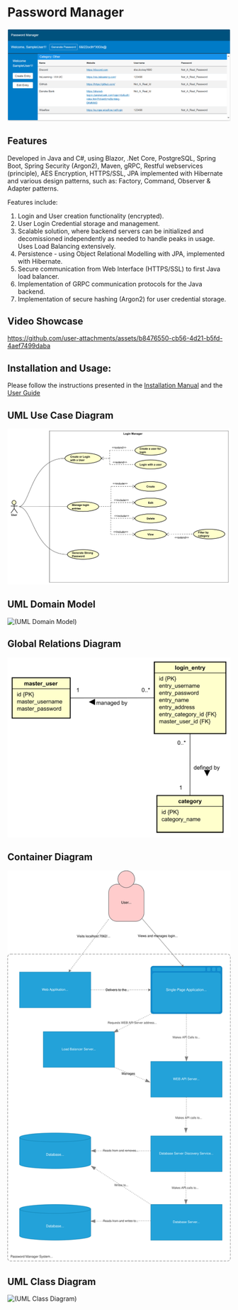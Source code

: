 # Password Manager
![(Application Screenshot)](Development_Files/Screenshot.png)

## Features
Developed in Java and C#, using Blazor, .Net Core, PostgreSQL, Spring Boot, Spring Security (Argon2), Maven, gRPC, Restful webservices (principle), AES Encryption, HTTPS/SSL, JPA implemented with Hibernate and various design patterns, such as: Factory, Command, Observer & Adapter patterns.

Features include:
1. Login and User creation functionality (encrypted).
2. User Login Credential storage and management.
3. Scalable solution, where backend servers can be initialized and decomissioned independently as needed to handle peaks in usage. Uses Load Balancing extensively.
4. Persistence - using Object Relational Modelling with JPA, implemented with Hibernate.
5. Secure communication from Web Interface (HTTPS/SSL) to first Java load balancer.
6. Implementation of GRPC communication protocols for the Java backend.
7. Implementation of secure hashing (Argon2) for user credential storage.

## Video Showcase
https://github.com/user-attachments/assets/b8476550-cb56-4d21-b5fd-4aef7499daba

## Installation and Usage:
Please follow the instructions presented in the [Installation Manual](Development_Files/Installationsguide%20for%20PasswordManager.pdf) and the [User Guide](Development_Files/Reference%20Manual.pdf)

## UML Use Case Diagram
![(UML Use Case Diagram)](Development_Files/Use%20Case%20Diagram.svg)

## UML Domain Model
![(UML Domain Model)](Development_Files/Domænemodel.svg)

## Global Relations Diagram
![(UML Domain Model)](Development_Files/Bilag%20xx%20-%20GRD_PM_Diagram.svg)

## Container Diagram
![(UML Domain Model)](Development_Files/1.%20Password%20Manager%20-%20Container%20Diagram%20(C4).svg)

## UML Class Diagram
![(UML Class Diagram)](Development_Files/Klassediagram.svg)
